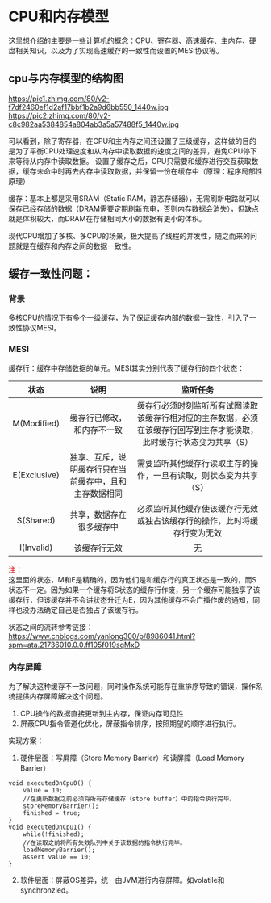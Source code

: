 # CPU和内存模型
这里想介绍的主要是一些计算机的概念：CPU、寄存器、高速缓存、主内存、硬盘相关知识，以及为了实现高速缓存的一致性而设置的MESI协议等。

## cpu与内存模型的结构图

https://pic1.zhimg.com/80/v2-f7df2460ef1d2af17bbf1b2a9d6bb550_1440w.jpg
https://pic2.zhimg.com/80/v2-c8c982aa5384854a804ab3a5a57488f5_1440w.jpg

可以看到，除了寄存器，在CPU和主内存之间还设置了三级缓存，这样做的目的是为了平衡CPU处理速度和从内存中读取数据的速度之间的差异，避免CPU停下来等待从内存中读取数据。
设置了缓存之后，CPU只需要和缓存进行交互获取数据，缓存未命中时再去内存中读取数据，并保留一份在缓存中（原理：程序局部性原理）

缓存：基本上都是采用SRAM（Static RAM，静态存储器），无需刷新电路就可以保存已经存储的数据（DRAM需要定期刷新充电，否则内存数据会消失），但缺点就是体积较大，而DRAM在存储相同大小的数据有更小的体积。

现代CPU增加了多核、多CPU的场景，极大提高了线程的并发性，随之而来的问题就是在缓存和内存之间的数据一致性。

## 缓存一致性问题：
### 背景
多核CPU的情况下有多个一级缓存，为了保证缓存内部的数据一致性，引入了一致性协议MESI。
### MESI
缓存行：缓存中存储数据的单元。MESI其实分别代表了缓存行的四个状态：

| 状态 | 说明 | 监听任务 |
| :------:| :------: | :------: |
| M(Modified) | 缓存行已修改，和内存不一致 | 缓存行必须时刻监听所有试图读取该缓存行相对应的主存数据，必须在该缓存行回写到主存才能读取，此时缓存行状态变为共享（S）|
|E(Exclusive)|独享、互斥，说明缓存行只在当前缓存中，且和主存数据相同|需要监听其他缓存行读取主存的操作，一旦有读取，则状态变为共享（S）|
| S(Shared) | 共享，数据存在很多缓存中 | 必须监听其他缓存使该缓存行无效或独占该缓存行的操作，此时将缓存行变为无效 |
|I(Invalid)|该缓存行无效|无|

<font color="#dd0000">注：</font><br />
这里面的状态，M和E是精确的，因为他们是和缓存行的真正状态是一致的，而S状态不一定。因为如果一个缓存将S状态的缓存行作废，另一个缓存可能独享了该缓存行，但该缓存并不会讲状态升迁为E，因为其他缓存不会广播作废的通知，同样也没办法确定自己是否独占了该缓存行。

状态之间的流转参考链接：https://www.cnblogs.com/yanlong300/p/8986041.html?spm=ata.21736010.0.0.ff105f019sqMxD

### 内存屏障
为了解决这种缓存不一致问题，同时操作系统可能存在重排序导致的错误，操作系统提供内存屏障解决这个问题。<br />
1. CPU操作的数据直接更新到主内存，保证内存可见性 <br />
2. 屏蔽CPU指令管道化优化，屏蔽指令排序，按照期望的顺序进行执行。

实现方案：<br />
1. 硬件层面：写屏障（Store Memory Barrier）和读屏障（Load Memory Barrier）
```
void executedOnCpu0() {
    value = 10;
    //在更新数据之前必须将所有存储缓存（store buffer）中的指令执行完毕。
    storeMemoryBarrier();
    finished = true;
}
void executedOnCpu1() {
    while(!finished);
    //在读取之前将所有失效队列中关于该数据的指令执行完毕。
    loadMemoryBarrier();
    assert value == 10;
}
```
2. 软件层面：屏蔽OS差异，统一由JVM进行内存屏障。如volatile和synchronzied。
